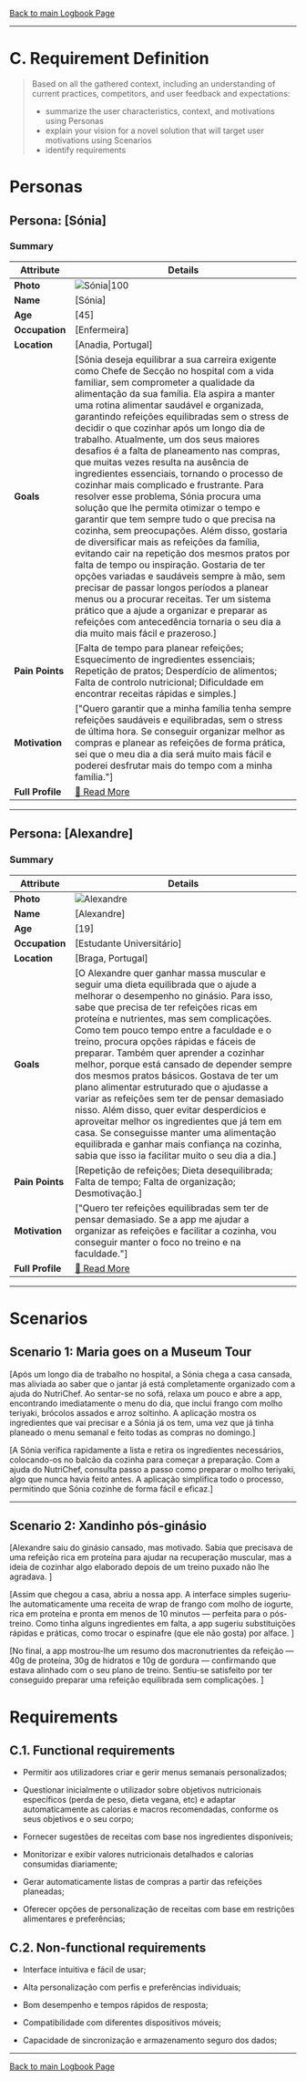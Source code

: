 [Back to main Logbook Page](../hci_logbook.md)

---
# C. Requirement Definition
>	Based on all the gathered context, including an understanding of current practices, competitors, and user feedback and expectations: 
>	- summarize the user characteristics, context, and motivations using Personas
>	- explain your vision for a novel solution that will target user motivations using Scenarios
>	- identify requirements

# Personas

## Persona: [Sónia] 
### Summary 
| Attribute        | Details                                       |
| ---------------- | --------------------------------------------- |
| **Photo**        | ![Sónia\|100](personas/persona1.jpeg)  |
| **Name**         | [Sónia]                                |
| **Age**          | [45]                                 |
| **Occupation**   | [Enfermeira]                           |
| **Location**     | [Anadia, Portugal]                               |
| **Goals**        | [Sónia deseja equilibrar a sua carreira exigente como Chefe de Secção no hospital com a vida familiar, sem comprometer a qualidade da alimentação da sua família. Ela aspira a manter uma rotina alimentar saudável e organizada, garantindo refeições equilibradas sem o stress de decidir o que cozinhar após um longo dia de trabalho. Atualmente, um dos seus maiores desafios é a falta de planeamento nas compras, que muitas vezes resulta na ausência de ingredientes essenciais, tornando o processo de cozinhar mais complicado e frustrante. Para resolver esse problema, Sónia procura uma solução que lhe permita otimizar o tempo e garantir que tem sempre tudo o que precisa na cozinha, sem preocupações. Além disso, gostaria de diversificar mais as refeições da família, evitando cair na repetição dos mesmos pratos por falta de tempo ou inspiração. Gostaria de ter opções variadas e saudáveis sempre à mão, sem precisar de passar longos períodos a planear menus ou a procurar receitas. Ter um sistema prático que a ajude a organizar e preparar as refeições com antecedência tornaria o seu dia a dia muito mais fácil e prazeroso.]           |
| **Pain Points**  | [Falta de tempo para planear refeições; Esquecimento de ingredientes essenciais; Repetição de pratos; Desperdício de alimentos; Falta de controlo nutricional; Dificuldade em encontrar receitas rápidas e simples.]              |
| **Motivation**   | ["Quero garantir que a minha família tenha sempre refeições saudáveis e equilibradas, sem o stress de última hora. Se conseguir organizar melhor as compras e planear as refeições de forma prática, sei que o meu dia a dia será muito mais fácil e poderei desfrutar mais do tempo com a minha família."]                |
| **Full Profile** | [📄 Read More](personas/persona1_template.md) |

---
## Persona: [Alexandre] 
### Summary 
| Attribute        | Details                                       |
| ---------------- | --------------------------------------------- |
| **Photo**        | ![Alexandre](personas/persona2.jpeg)            |
| **Name**         | [Alexandre]                                |
| **Age**          | [19]                                 |
| **Occupation**   | [Estudante Universitário]                           |
| **Location**     | [Braga, Portugal]                               |
| **Goals**        | [O Alexandre quer ganhar massa muscular e seguir uma dieta equilibrada que o ajude a melhorar o desempenho no ginásio. Para isso, sabe que precisa de ter refeições ricas em proteína e nutrientes, mas sem complicações. Como tem pouco tempo entre a faculdade e o treino, procura opções rápidas e fáceis de preparar. Também quer aprender a cozinhar melhor, porque está cansado de depender sempre dos mesmos pratos básicos. Gostava de ter um plano alimentar estruturado que o ajudasse a variar as refeições sem ter de pensar demasiado nisso. Além disso, quer evitar desperdícios e aproveitar melhor os ingredientes que já tem em casa. Se conseguisse manter uma alimentação equilibrada e ganhar mais confiança na cozinha, sabia que isso ia facilitar muito o seu dia a dia.]           |
| **Pain Points**  | [Repetição de refeições; Dieta desequilibrada; Falta de tempo; Falta de organização; Desmotivação.]              |
| **Motivation**   | ["Quero ter refeições equilibradas sem ter de pensar demasiado. Se a app me ajudar a organizar as refeições e facilitar a cozinha, vou conseguir manter o foco no treino e na faculdade."]                |
| **Full Profile** | [📄 Read More](personas/persona2_template.md) |

---





# Scenarios


## Scenario 1: Maria goes on a Museum Tour

[Após um longo dia de trabalho no hospital, a Sónia chega a casa cansada, mas aliviada ao saber que o jantar já está completamente organizado com a ajuda do NutriChef. Ao sentar-se no sofá, relaxa um pouco e abre a app, encontrando imediatamente o menu do dia, que inclui frango com molho teriyaki, brócolos assados e arroz soltinho. A aplicação mostra os ingredientes que vai precisar e a Sónia já os tem, uma vez que já tinha planeado o menu semanal e feito todas as compras no domingo.]

[A Sónia verifica rapidamente a lista e retira os ingredientes necessários, colocando-os no balcão da cozinha para começar a preparação. Com a ajuda do NutriChef, consulta passo a passo como preparar o molho teriyaki, algo que nunca havia feito antes. A aplicação simplifica todo o processo, permitindo que Sónia cozinhe de forma fácil e eficaz.]

---
## Scenario 2: Xandinho pós-ginásio
[Alexandre saiu do ginásio cansado, mas motivado. Sabia que precisava de uma refeição rica em proteína para ajudar na recuperação muscular, mas a ideia de cozinhar algo elaborado depois de um treino puxado não lhe agradava.  ]

[Assim que chegou a casa, abriu a nossa app. A interface simples sugeriu-lhe automaticamente uma receita de wrap de frango com molho de iogurte, rica em proteína e pronta em menos de 10 minutos — perfeita para o pós-treino. Como tinha alguns ingredientes em falta, a app sugeriu substituições rápidas e práticas, como trocar o espinafre (que ele não gosta) por alface.   ]

[No final, a app mostrou-lhe um resumo dos macronutrientes da refeição — 40g de proteína, 30g de hidratos e 10g de gordura — confirmando que estava alinhado com o seu plano de treino. Sentiu-se satisfeito por ter conseguido preparar uma refeição equilibrada sem complicações.  ]


# Requirements





## C.1. Functional requirements

- Permitir aos utilizadores criar e gerir menus semanais personalizados;

- Questionar inicialmente o utilizador sobre objetivos nutricionais específicos (perda de peso, dieta vegana, etc) e adaptar automaticamente as calorias e macros recomendadas, conforme os seus objetivos e o seu corpo;

- Fornecer sugestões de receitas com base nos ingredientes disponíveis;

- Monitorizar e exibir valores nutricionais detalhados e calorias consumidas diariamente;

- Gerar automaticamente listas de compras a partir das refeições planeadas;

- Oferecer opções de personalização de receitas com base em restrições alimentares e preferências;


## C.2. Non-functional requirements

- Interface intuitiva e fácil de usar;

- Alta personalização com perfis e preferências individuais;

- Bom desempenho e tempos rápidos de resposta;

- Compatibilidade com diferentes dispositivos móveis;

- Capacidade de sincronização e armazenamento seguro dos dados;


---
[Back to main Logbook Page](hci_logbook.md)
